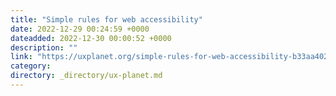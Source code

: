 ```yaml
---
title: "Simple rules for web accessibility"
date: 2022-12-29 00:24:59 +0000
dateadded: 2022-12-30 00:00:52 +0000
description: ""
link: "https://uxplanet.org/simple-rules-for-web-accessibility-b33aa402b23e?source=rss----819cc2aaeee0---4"
category:
directory: _directory/ux-planet.md
---
```

